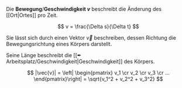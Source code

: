 Die **Bewegung**/**Geschwindigkeit $v$** beschreibt die Änderung des [[Ort|Ortes]] pro Zeit.

$$
v = \frac{\Delta s}{\Delta t}
$$

Sie lässt sich durch einen Vektor $\vec{v}$ beschreiben, dessen Richtung die Bewegungsrichtung eines Körpers darstellt.

Seine Länge beschreibt die [[✒ Arbeitsplatz/Geschwindigkeit|Geschwindigkeit]] des Körpers.

$$
|\vec{v}| = \left|
\begin{pmatrix}
v_1 \cr
v_2 \cr
v_3 \cr
...
\end{pmatrix}\right|
= \sqrt{v_1^2 + v_2^2 + v_3^2}
$$